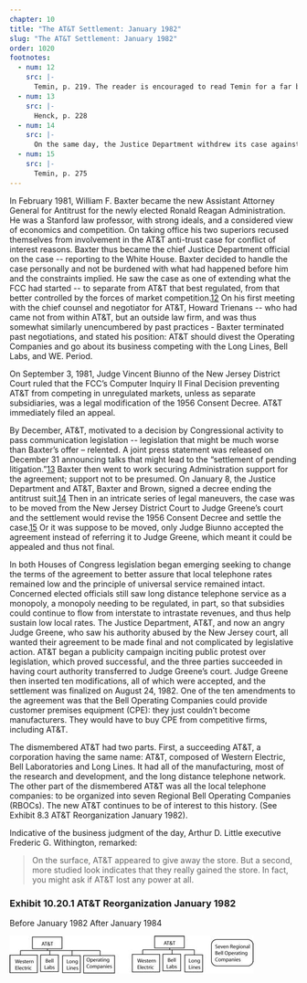 ```yaml
---
chapter: 10
title: "The AT&T Settlement: January 1982"
slug: "The AT&T Settlement: January 1982"
order: 1020
footnotes:
  - num: 12
    src: |-
      Temin, p. 219. The reader is encouraged to read Temin for a far better reconstruction of this period.
  - num: 13
    src: |-
      Henck, p. 228
  - num: 14
    src: |-
      On the same day, the Justice Department withdrew its case against IBM. Baxter saw one way to introduce competition for IBM was to let AT&T compete in the computer market.
  - num: 15
    src: |-
      Temin, p. 275
---
```


In February 1981, William F. Baxter became the new Assistant Attorney General for Antitrust for the newly elected Ronald Reagan Administration. He was a Stanford law professor, with strong ideals, and a considered view of economics and competition. On taking office his two superiors recused themselves from involvement in the AT&T anti-trust case for conflict of interest reasons. Baxter thus became the chief Justice Department official on the case -- reporting to the White House. Baxter decided to handle the case personally and not be burdened with what had happened before him and the constraints implied. He saw the case as one of extending what the FCC had started -- to separate from AT&T that best regulated, from that better controlled by the forces of market competition.<a name="fnloc12" href="#fn12">12</a>  On his first meeting with the chief counsel and negotiator for AT&T, Howard Trienans -- who had came not from within AT&T, but an outside law firm, and was thus somewhat similarly unencumbered by past practices - Baxter terminated past negotiations, and stated his position: AT&T should divest the Operating Companies and go about its business competing with the Long Lines, Bell Labs, and WE. Period.

On September 3, 1981, Judge Vincent Biunno of the New Jersey District Court ruled that the FCC’s Computer Inquiry II Final Decision preventing AT&T from competing in unregulated markets, unless as separate subsidiaries, was a legal modification of the 1956 Consent Decree. AT&T immediately filed an appeal.

By December, AT&T, motivated to a decision by Congressional activity to pass communication legislation -- legislation that might be much worse than Baxter’s offer – relented. A joint press statement was released on December 31 announcing talks that might lead to the “settlement of pending litigation.”<a name="fnloc13" href="#fn13">13</a> Baxter then went to work securing Administration support for the agreement; support not to be presumed. On January 8, the Justice Department and AT&T, Baxter and Brown, signed a decree ending the antitrust suit.<a name="fnloc14" href="#fn14">14</a> Then in an intricate series of legal maneuvers, the case was to be moved from the New Jersey District Court to Judge Greene’s court and the settlement would revise the 1956 Consent Decree and settle the case.<a name="fnloc15" href="#fn15">15</a> Or it was suppose to be moved, only Judge Biunno accepted the agreement instead of referring it to Judge Greene, which meant it could be appealed and thus not final.

In both Houses of Congress legislation began emerging seeking to change the terms of the agreement to better assure that local telephone rates remained low and the principle of universal service remained intact. Concerned elected officials still saw long distance telephone service as a monopoly, a monopoly needing to be regulated, in part, so that subsidies could continue to flow from interstate to intrastate revenues, and thus help sustain low local rates.  The Justice Department, AT&T, and now an angry Judge Greene, who saw his authority abused by the New Jersey court, all wanted their agreement to be made final and not complicated by legislative action. AT&T began a publicity campaign inciting public protest over legislation, which proved successful, and the three parties succeeded in having court authority transferred to Judge Greene’s court. Judge Greene then inserted ten modifications, all of which were accepted, and the settlement was finalized on August 24, 1982. One of the ten amendments to the agreement was that the Bell Operating Companies could provide customer premises equipment (CPE): they just couldn’t become manufacturers. They would have to buy CPE from competitive firms, including AT&T.

The dismembered AT&T had two parts. First, a succeeding AT&T, a corporation having the same name: AT&T, composed of Western Electric, Bell Laboratories and Long Lines. It had all of the manufacturing, most of the research and development, and the long distance telephone network.  The other part of the dismembered AT&T was all the local telephone companies: to be organized into seven Regional Bell Operating Companies (RBOCs). The new AT&T continues to be of interest to this history. (See Exhibit 8.3 AT&T Reorganization January 1982).

Indicative of the business judgment of the day, Arthur D. Little executive Frederic G. Withington, remarked:

>On the surface, AT&T appeared to give away the store. But a second, more studied look indicates that they really gained the store. In fact, you might ask if AT&T lost any power at all.

### Exhibit 10.20.1 AT&T Reorganization January 1982

Before January 1982                After January 1984

![diagram of AT&T before and after 1982 breakup](/assets/img/ex-10.20.1_ATT_after_breakup.jpg)
